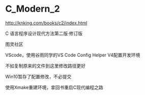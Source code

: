 # C_Modern_2

http://knking.com/books/c2/index.html

 C 语言程序设计现代方法第二版·修订版

 图灵社区

 VScode，使用谷雨同学的VS Code Config Helper V4配置开发环境

 不如复制原来的文件到这里修改路径更好

 Win10暂存了配置修改，不必提交

 使用Xmake重建环境，拿回书重启C现代编程之路  

 
